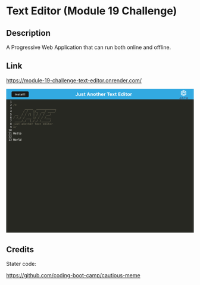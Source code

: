 # Text Editor (Module 19 Challenge)

## Description

A Progressive Web Application that can run both online and offline.

## Link

https://module-19-challenge-text-editor.onrender.com/

![Screenshot of Deployed Web](./assets/sreenshot-of-deployed-web.png)

## Credits

Stater code: 

https://github.com/coding-boot-camp/cautious-meme